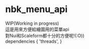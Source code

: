 # nbk_menu_api
WIP(Working in progress)  
這是用來方便給繪圖用的菜單api  
對Nui和Scaleform都十分的方便呢!(:O))  
dependencies {
	'threads',
}

